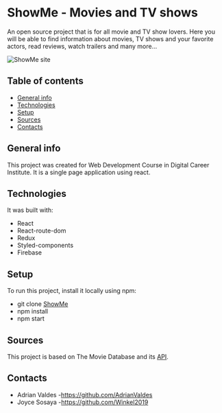 # ShowMe - Movies and TV shows

An open source project that is for all movie and TV show lovers. Here you will be able to find information about movies, TV shows and your favorite actors, read reviews, watch trailers and many more...

![ShowMe site](./assets/images/site.png)

## Table of contents

- [General info](#general-info)
- [Technologies](#technologies)
- [Setup](#setup)
- [Sources](#sources)
- [Contacts](#contacts)

## General info

This project was created for Web Development Course in Digital Career Institute. It is a single page application using react.

## Technologies

It was built with:

- React
- React-route-dom
- Redux
- Styled-components
- Firebase

## Setup

To run this project, install it locally using npm:

- git clone [ShowMe](#https://github.com/AdrianValdes/all-movies)
- npm install
- npm start

## Sources

This project is based on The Movie Database and its [API](#https://developers.themoviedb.org/3).

## Contacts

- Adrian Valdes -https://github.com/AdrianValdes
- Joyce Sosaya -https://github.com/Winkel2019
